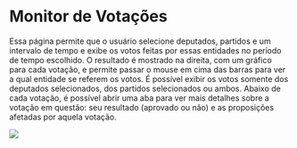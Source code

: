 # Monitor de Votações
Essa página permite que o usuário selecione deputados, partidos e um intervalo de tempo e exibe os votos feitas
por essas entidades no período de tempo escolhido. O resultado é mostrado na direita, com um gráfico para cada
votação, e permite passar o mouse em cima das barras para ver a qual entidade se referem os votos. É possível
exibir os votos somente dos deputados selecionados, dos partidos selecionados ou ambos.
Abaixo de cada votação, é possível abrir uma aba para ver mais detalhes sobre a votação em questão: seu resultado
(aprovado ou não) e as proposições afetadas por aquela votação.

<img src="https://cdn.discordapp.com/attachments/766101843276988416/921538501047103538/unknown.png">
